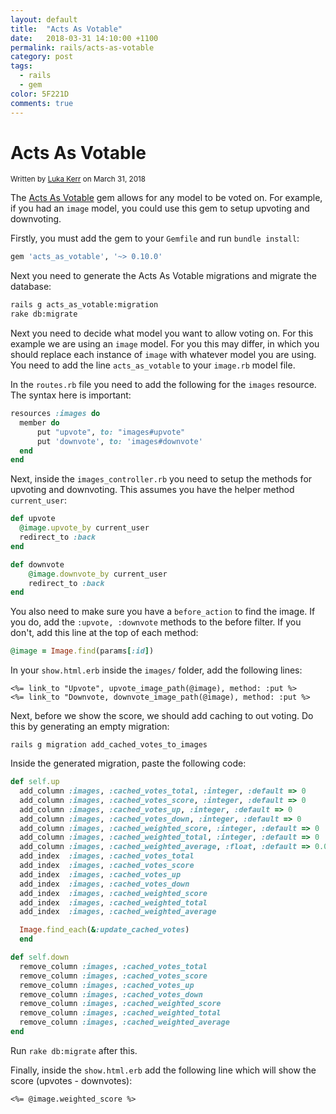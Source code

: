 ```yaml
---
layout: default
title:  "Acts As Votable"
date:   2018-03-31 14:10:00 +1100
permalink: rails/acts-as-votable
category: post
tags:
  - rails
  - gem
color: 5F221D
comments: true
---
```


# Acts As Votable

<small class="written-by">
  Written by <a href="https://github.com/lukakerr">Luka Kerr</a> on March 31, 2018
</small>

The [Acts As Votable](https://github.com/ryanto/acts_as_votable) gem allows for any model to be voted on. For example, if you had an `image` model, you could use this gem to setup upvoting and downvoting.

Firstly, you must add the gem to your `Gemfile` and run `bundle install`:

```ruby
gem 'acts_as_votable', '~> 0.10.0'
```

Next you need to generate the Acts As Votable migrations and migrate the database:

```bash
rails g acts_as_votable:migration
rake db:migrate
```

Next you need to decide what model you want to allow voting on. For this example we are using an `image` model. For you this may differ, in which you should replace each instance of `image` with whatever model you are using. You need to add the line `acts_as_votable` to your `image.rb` model file.

In the `routes.rb` file you need to add the following for the `images` resource. The syntax here is important:

```ruby
resources :images do
  member do
      put "upvote", to: "images#upvote"
      put 'downvote', to: 'images#downvote'
  end
end
```

Next, inside the `images_controller.rb` you need to setup the methods for upvoting and downvoting. This assumes you have the helper method `current_user`:

```ruby
def upvote
  @image.upvote_by current_user
  redirect_to :back
end

def downvote
    @image.downvote_by current_user
    redirect_to :back
end
```

You also need to make sure you have a `before_action` to find the image. If you do, add the `:upvote, :downvote` methods to the before filter. If you don't, add this line at the top of each method:

```ruby
@image = Image.find(params[:id])
```

In your `show.html.erb` inside the `images/` folder, add the following lines:

```erb
<%= link_to "Upvote", upvote_image_path(@image), method: :put %>
<%= link_to "Downvote, downvote_image_path(@image), method: :put %>
```

Next, before we show the score, we should add caching to out voting. Do this by generating an empty migration:

```
rails g migration add_cached_votes_to_images
```

Inside the generated migration, paste the following code:

```ruby
def self.up
  add_column :images, :cached_votes_total, :integer, :default => 0
  add_column :images, :cached_votes_score, :integer, :default => 0
  add_column :images, :cached_votes_up, :integer, :default => 0
  add_column :images, :cached_votes_down, :integer, :default => 0
  add_column :images, :cached_weighted_score, :integer, :default => 0
  add_column :images, :cached_weighted_total, :integer, :default => 0
  add_column :images, :cached_weighted_average, :float, :default => 0.0
  add_index  :images, :cached_votes_total
  add_index  :images, :cached_votes_score
  add_index  :images, :cached_votes_up
  add_index  :images, :cached_votes_down
  add_index  :images, :cached_weighted_score
  add_index  :images, :cached_weighted_total
  add_index  :images, :cached_weighted_average

  Image.find_each(&:update_cached_votes)
  end

def self.down
  remove_column :images, :cached_votes_total
  remove_column :images, :cached_votes_score
  remove_column :images, :cached_votes_up
  remove_column :images, :cached_votes_down
  remove_column :images, :cached_weighted_score
  remove_column :images, :cached_weighted_total
  remove_column :images, :cached_weighted_average
end
```

Run `rake db:migrate` after this.

Finally, inside the `show.html.erb` add the following line which will show the score (upvotes - downvotes):

```erb
<%= @image.weighted_score %>
```